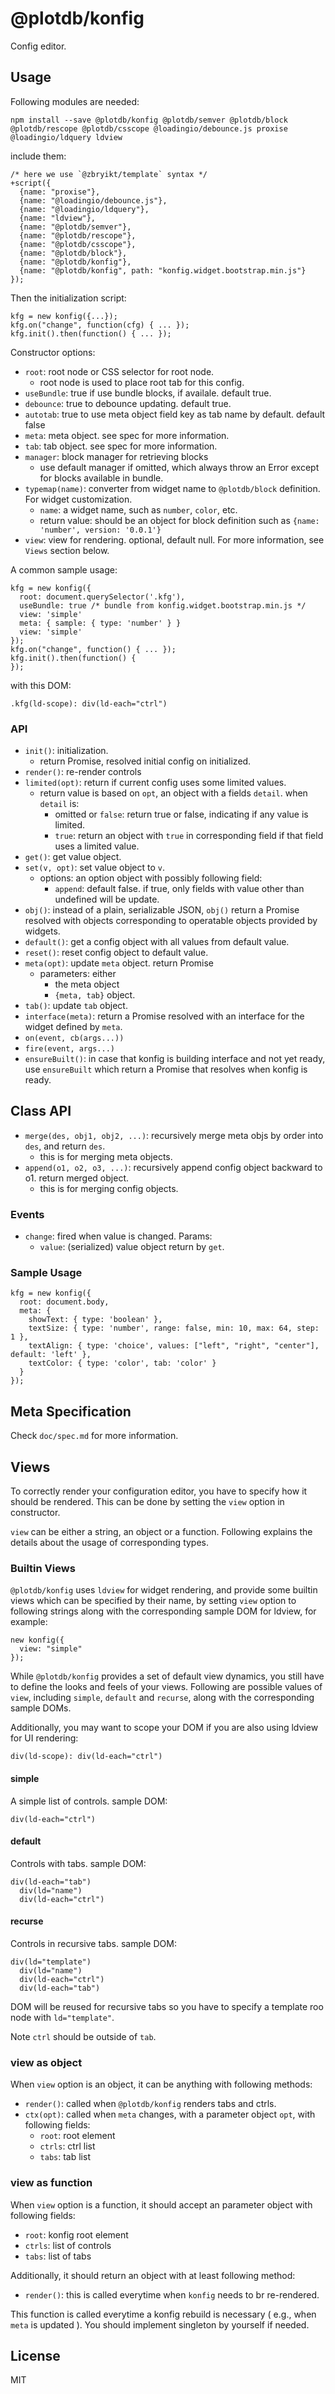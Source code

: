 # @plotdb/konfig

Config editor.


## Usage

Following modules are needed:

    npm install --save @plotdb/konfig @plotdb/semver @plotdb/block @plotdb/rescope @plotdb/csscope @loadingio/debounce.js proxise @loadingio/ldquery ldview

include them:

    /* here we use `@zbryikt/template` syntax */
    +script({
      {name: "proxise"},
      {name: "@loadingio/debounce.js"},
      {name: "@loadingio/ldquery"},
      {name: "ldview"},
      {name: "@plotdb/semver"},
      {name: "@plotdb/rescope"},
      {name: "@plotdb/csscope"},
      {name: "@plotdb/block"},
      {name: "@plotdb/konfig"},
      {name: "@plotdb/konfig", path: "konfig.widget.bootstrap.min.js"}
    });

Then the initialization script:

    kfg = new konfig({...});
    kfg.on("change", function(cfg) { ... });
    kfg.init().then(function() { ... });


Constructor options:

 - `root`: root node or CSS selector for root node.
   - root node is used to place root tab for this config.
 - `useBundle`: true if use bundle blocks, if availale. default true.
 - `debounce`: true to debounce updating. default true.
 - `autotab`: true to use meta object field key as tab name by default. default false
 - `meta`: meta object. see spec for more information.
 - `tab`: tab object. see spec for more information.
 - `manager`: block manager for retrieving blocks
   - use default manager if omitted, which always throw an Error except for blocks available in bundle.
 - `typemap(name)`: converter from widget name to `@plotdb/block` definition. For widget customization.
   - `name`: a widget name, such as `number`, `color`, etc.
   - return value: should be an object for block definition such as `{name: 'number', version: '0.0.1'}`
 - `view`: view for rendering. optional, default null. For more information, see `Views` section below.


A common sample usage:

    kfg = new konfig({
      root: document.querySelector('.kfg'),
      useBundle: true /* bundle from konfig.widget.bootstrap.min.js */
      view: 'simple'
      meta: { sample: { type: 'number' } }
      view: 'simple'
    });
    kfg.on("change", function() { ... });
    kfg.init().then(function() {
    });

with this DOM:

    .kfg(ld-scope): div(ld-each="ctrl")


### API

 - `init()`: initialization.
    - return Promise, resolved initial config on initialized.
 - `render()`: re-render controls
 - `limited(opt)`: return if current config uses some limited values.
   - return value is based on `opt`, an object with a fields `detail`. when `detail` is:
     - omitted or `false`: return true or false, indicating if any value is limited.
     - `true`: return an object with `true` in corresponding field if that field uses a limited value.
 - `get()`: get value object.
 - `set(v, opt)`: set value object to `v`.
   - options: an option object with possibly following field:
     - `append`: default false. if true, only fields with value other than undefined will be update.
 - `obj()`: instead of a plain, serializable JSON, `obj()` return a Promise resolved with objects corresponding to operatable objects provided by widgets.
 - `default()`: get a config object with all values from default value.
 - `reset()`: reset config object to default value.
 - `meta(opt)`: update `meta` object. return Promise
   - parameters: either
     - the meta object
     - `{meta, tab}` object.
 - `tab()`: update `tab` object.
 - `interface(meta)`: return a Promise resolved with an interface for the widget defined by `meta`.
 - `on(event, cb(args...))`
 - `fire(event, args...)`
 - `ensureBuilt()`: in case that konfig is building interface and not yet ready, use `ensureBuilt` which return a Promise that resolves when konfig is ready.


## Class API

 - `merge(des, obj1, obj2, ...)`: recursively merge meta objs by order into `des`, and return `des`.
   - this is for merging meta objects.
 - `append(o1, o2, o3, ...)`: recursively append config object backward to o1. return merged object.
   - this is for merging config objects.


### Events

 - `change`: fired when value is changed. Params:
   - `value`: (serialized) value object return by `get`.

### Sample Usage

    kfg = new konfig({
      root: document.body,
      meta: {
        showText: { type: 'boolean' },
        textSize: { type: 'number', range: false, min: 10, max: 64, step: 1 },
        textAlign: { type: 'choice', values: ["left", "right", "center"], default: 'left' },
        textColor: { type: 'color', tab: 'color' }
      }
    });


## Meta Specification

Check `doc/spec.md` for more information.


## Views

To correctly render your configuration editor, you have to specify how it should be rendered. This can be done by setting the `view` option in constructor.

`view` can be either a string, an object or a function. Following explains the details about the usage of corresponding types. 


### Builtin Views

`@plotdb/konfig` uses `ldview` for widget rendering, and provide some builtin views which can be specified by their name, by setting `view` option to following strings along with the corresponding sample DOM for ldview, for example:

    new konfig({
      view: "simple"
    });

While `@plotdb/konfig` provides a set of default view dynamics, you still have to define the looks and feels of your views. Following are possible values of `view`, including `simple`, `default` and `recurse`, along with the corresponding sample DOMs.

Additionally, you may want to scope your DOM if you are also using ldview for UI rendering:

    div(ld-scope): div(ld-each="ctrl")


#### simple

A simple list of controls. sample DOM:

    div(ld-each="ctrl")


#### default

Controls with tabs. sample DOM:

    div(ld-each="tab")
      div(ld="name")
      div(ld-each="ctrl")


#### recurse

Controls in recursive tabs. sample DOM:

    div(ld="template")
      div(ld="name")
      div(ld-each="ctrl")
      div(ld-each="tab")

DOM will be reused for recursive tabs so you have to specify a template roo node with `ld="template"`.

Note `ctrl` should be outside of `tab`.



### view as object

When `view` option is an object, it can be anything with following methods:

 - `render()`: called when `@plotdb/konfig` renders tabs and ctrls.
 - `ctx(opt)`: called when `meta` changes, with a parameter object `opt`, with following fields:
   - `root`: root element
   - `ctrls`: ctrl list
   - `tabs`: tab list


### view as function

When `view` option is a function, it should accept an parameter object with following fields:

 - `root`: konfig root element
 - `ctrls`: list of controls
 - `tabs`: list of tabs

Additionally, it should return an object with at least following method:

 - `render()`: this is called everytime when `konfig` needs to br re-rendered.

This function is called everytime a konfig rebuild is necessary ( e.g., when `meta` is updated ). You should implement singleton by yourself if needed.


## License

MIT
